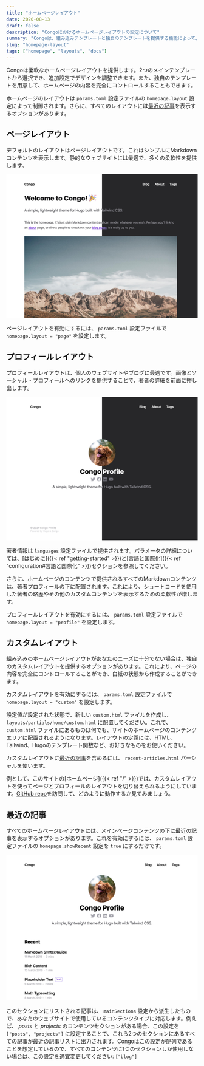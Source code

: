```yaml
---
title: "ホームページレイアウト"
date: 2020-08-13
draft: false
description: "Congoにおけるホームページレイアウトの設定について"
summary: "Congoは、組み込みテンプレートと独自のテンプレートを提供する機能によって、柔軟なホームページレイアウトを提供します。"
slug: "homepage-layout"
tags: ["homepage", "layouts", "docs"]
---
```


Congoは柔軟なホームページレイアウトを提供します。2つのメインテンプレートから選択でき、追加設定でデザインを調整できます。また、独自のテンプレートを用意して、ホームページの内容を完全にコントロールすることもできます。

ホームページのレイアウトは `params.toml` 設定ファイルの `homepage.layout` 設定によって制御されます。さらに、すべてのレイアウトには[最近の記事](#最近の記事)を表示するオプションがあります。

## ページレイアウト

デフォルトのレイアウトはページレイアウトです。これはシンプルにMarkdownコンテンツを表示します。静的なウェブサイトには最適で、多くの柔軟性を提供します。

![Screenshot of homepage layout](home-page.jpg)

ページレイアウトを有効にするには、 `params.toml` 設定ファイルで `homepage.layout = "page"` を設定します。

## プロフィールレイアウト

プロフィールレイアウトは、個人のウェブサイトやブログに最適です。画像とソーシャル・プロフィールへのリンクを提供することで、著者の詳細を前面に押し出します。

![Screenshot of profile layout](home-profile.jpg)

著者情報は `languages` 設定ファイルで提供されます。パラメータの詳細については、[はじめに]({{< ref "getting-started" >}})と[言語と国際化]({{< ref "configuration#言語と国際化" >}})セクションを参照してください。

さらに、ホームページのコンテンツで提供されるすべてのMarkdownコンテンツは、著者プロフィールの下に配置されます。これにより、ショートコードを使用した著者の略歴やその他のカスタムコンテンツを表示するための柔軟性が増します。

プロフィールレイアウトを有効にするには、 `params.toml` 設定ファイルで `homepage.layout = "profile"` を設定します。

## カスタムレイアウト

組み込みのホームページレイアウトがあなたのニーズに十分でない場合は、独自のカスタムレイアウトを提供するオプションがあります。これにより、ページの内容を完全にコントロールすることができ、白紙の状態から作成することができます。

カスタムレイアウトを有効にするには、 `params.toml` 設定ファイルで `homepage.layout = "custom"` を設定します。

設定値が設定された状態で、新しい `custom.html` ファイルを作成し、 `layouts/partials/home/custom.html` に配置してください。これで、 `custom.html` ファイルにあるものは何でも、サイトのホームページのコンテンツエリアに配置されるようになります。レイアウトの定義には、HTML、Tailwind、Hugoのテンプレート関数など、お好きなものをお使いください。

カスタムレイアウトに[最近の記事](#最近の記事)を含めるには、 `recent-articles.html` パーシャルを使います。

例として、このサイトの[ホームページ]({{< ref "/" >}})では、カスタムレイアウトを使ってページとプロフィールのレイアウトを切り替えられるようにしています。[GitHub repo](https://github.com/jpanther/congo/blob/dev/exampleSite/layouts/partials/home/custom.html)を訪問して、どのように動作するか見てみましょう。

## 最近の記事

すべてのホームページレイアウトには、メインページコンテンツの下に最近の記事を表示するオプションがあります。これを有効にするには、 `params.toml` 設定ファイルの `homepage.showRecent` 設定を `true` にするだけです。

![Profile layout with recent articles](home-profile-list.jpg)

このセクションにリストされる記事は、 `mainSections` 設定から派生したもので、あなたのウェブサイトで使用しているコンテンツタイプに対応します。例えば、 _posts_ と _projects_ のコンテンツセクションがある場合、この設定を `["posts", "projects"]` に設定することで、これら2つのセクションにあるすべての記事が最近の記事リストに出力されます。Congoはこの設定が配列であることを想定しているので、すべてのコンテンツに1つのセクションしか使用しない場合は、この設定を適宜変更してください: `["blog"]`
